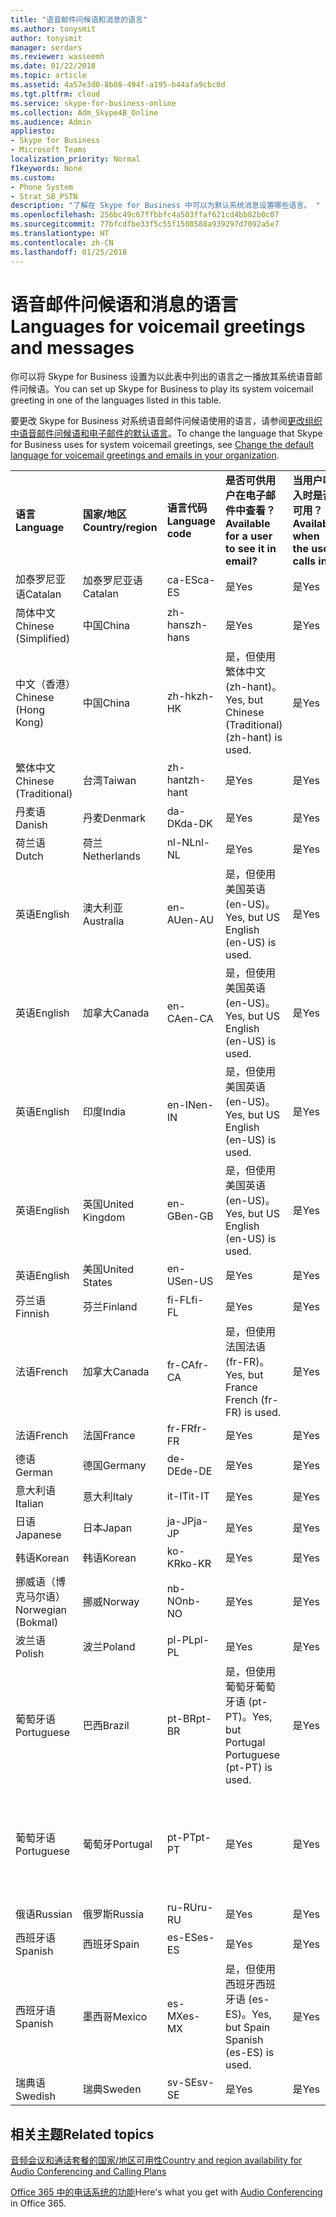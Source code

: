 ```yaml
---
title: "语音邮件问候语和消息的语言"
ms.author: tonysmit
author: tonysmit
manager: serdars
ms.reviewer: wasseemh
ms.date: 01/22/2018
ms.topic: article
ms.assetid: 4a57e3d0-8b08-494f-a195-b44afa9cbc0d
ms.tgt.pltfrm: cloud
ms.service: skype-for-business-online
ms.collection: Adm_Skype4B_Online
ms.audience: Admin
appliesto:
- Skype for Business
- Microsoft Teams
localization_priority: Normal
f1keywords: None
ms.custom:
- Phone System
- Strat_SB_PSTN
description: "了解在 Skype for Business 中可以为默认系统消息设置哪些语言。 "
ms.openlocfilehash: 256bc49c67ffbbfc4a503ffaf621cd4bb82b0c07
ms.sourcegitcommit: 77bfcdfbe33f5c55f1508588a939297d7092a5e7
ms.translationtype: HT
ms.contentlocale: zh-CN
ms.lasthandoff: 01/25/2018
---
```

# <a name="languages-for-voicemail-greetings-and-messages"></a><span data-ttu-id="307eb-103">语音邮件问候语和消息的语言</span><span class="sxs-lookup"><span data-stu-id="307eb-103">Languages for voicemail greetings and messages</span></span>

<span data-ttu-id="307eb-104">你可以将 Skype for Business 设置为以此表中列出的语言之一播放其系统语音邮件问候语。</span><span class="sxs-lookup"><span data-stu-id="307eb-104">You can set up Skype for Business to play its system voicemail greeting in one of the languages listed in this table.</span></span>
  
<span data-ttu-id="307eb-105">要更改 Skype for Business 对系统语音邮件问候语使用的语言，请参阅[更改组织中语音邮件问候语和电子邮件的默认语言](change-the-default-language-for-greetings-and-emails.md)。</span><span class="sxs-lookup"><span data-stu-id="307eb-105">To change the language that Skype for Business uses for system voicemail greetings, see [Change the default language for voicemail greetings and emails in your organization](change-the-default-language-for-greetings-and-emails.md).</span></span>
  
|||||||
|:-----|:-----|:-----|:-----|:-----|:-----|
|<span data-ttu-id="307eb-106">**语言**</span><span class="sxs-lookup"><span data-stu-id="307eb-106">******Language******</span></span> <br/> |<span data-ttu-id="307eb-107">**国家/地区**</span><span class="sxs-lookup"><span data-stu-id="307eb-107">**Country/region**</span></span> <br/> |<span data-ttu-id="307eb-108">**语言代码**</span><span class="sxs-lookup"><span data-stu-id="307eb-108">**Language code**</span></span> <br/> |<span data-ttu-id="307eb-109">**是否可供用户在电子邮件中查看？**</span><span class="sxs-lookup"><span data-stu-id="307eb-109">**Available for a user to see it in email?**</span></span> <br/> |<span data-ttu-id="307eb-110">**当用户呼入时是否可用？**</span><span class="sxs-lookup"><span data-stu-id="307eb-110">**Available when the user calls in?**</span></span> <br/> |<span data-ttu-id="307eb-111">**转录是否可用？**</span><span class="sxs-lookup"><span data-stu-id="307eb-111">**Transcription available?**</span></span> <br/> |
|<span data-ttu-id="307eb-112">加泰罗尼亚语</span><span class="sxs-lookup"><span data-stu-id="307eb-112">Catalan</span></span>  <br/> |<span data-ttu-id="307eb-113">加泰罗尼亚语</span><span class="sxs-lookup"><span data-stu-id="307eb-113">Catalan</span></span>  <br/> |<span data-ttu-id="307eb-114">ca-ES</span><span class="sxs-lookup"><span data-stu-id="307eb-114">ca-ES</span></span>  <br/> |<span data-ttu-id="307eb-115">是</span><span class="sxs-lookup"><span data-stu-id="307eb-115">Yes</span></span>  <br/> |<span data-ttu-id="307eb-116">是</span><span class="sxs-lookup"><span data-stu-id="307eb-116">Yes</span></span>  <br/> |<span data-ttu-id="307eb-117">否</span><span class="sxs-lookup"><span data-stu-id="307eb-117">No</span></span>  <br/> |
|<span data-ttu-id="307eb-118">简体中文</span><span class="sxs-lookup"><span data-stu-id="307eb-118">Chinese (Simplified)</span></span>  <br/> |<span data-ttu-id="307eb-119">中国</span><span class="sxs-lookup"><span data-stu-id="307eb-119">China</span></span>  <br/> |<span data-ttu-id="307eb-120">zh-hans</span><span class="sxs-lookup"><span data-stu-id="307eb-120">zh-hans</span></span>  <br/> |<span data-ttu-id="307eb-121">是</span><span class="sxs-lookup"><span data-stu-id="307eb-121">Yes</span></span>  <br/> |<span data-ttu-id="307eb-122">是</span><span class="sxs-lookup"><span data-stu-id="307eb-122">Yes</span></span>  <br/> |<span data-ttu-id="307eb-123">是</span><span class="sxs-lookup"><span data-stu-id="307eb-123">Yes</span></span>  <br/> |
|<span data-ttu-id="307eb-124">中文（香港）</span><span class="sxs-lookup"><span data-stu-id="307eb-124">Chinese (Hong Kong)</span></span>  <br/> |<span data-ttu-id="307eb-125">中国</span><span class="sxs-lookup"><span data-stu-id="307eb-125">China</span></span>  <br/> |<span data-ttu-id="307eb-126">zh-hk</span><span class="sxs-lookup"><span data-stu-id="307eb-126">zh-HK</span></span>  <br/> |<span data-ttu-id="307eb-127">是，但使用繁体中文 (zh-hant)。</span><span class="sxs-lookup"><span data-stu-id="307eb-127">Yes, but Chinese (Traditional) (zh-hant) is used.</span></span>  <br/> | <span data-ttu-id="307eb-128">是</span><span class="sxs-lookup"><span data-stu-id="307eb-128">Yes</span></span> <br/> |<span data-ttu-id="307eb-129">是，但使用繁体中文 (zh-hant)。</span><span class="sxs-lookup"><span data-stu-id="307eb-129">Yes, but Chinese (Traditional) (zh-hant) is used.</span></span>  <br/> |
|<span data-ttu-id="307eb-130">繁体中文</span><span class="sxs-lookup"><span data-stu-id="307eb-130">Chinese (Traditional)</span></span>  <br/> |<span data-ttu-id="307eb-131">台湾</span><span class="sxs-lookup"><span data-stu-id="307eb-131">Taiwan</span></span>  <br/> |<span data-ttu-id="307eb-132">zh-hant</span><span class="sxs-lookup"><span data-stu-id="307eb-132">zh-hant</span></span>  <br/> |<span data-ttu-id="307eb-133">是</span><span class="sxs-lookup"><span data-stu-id="307eb-133">Yes</span></span>  <br/> |<span data-ttu-id="307eb-134">是</span><span class="sxs-lookup"><span data-stu-id="307eb-134">Yes</span></span>  <br/> |<span data-ttu-id="307eb-135">否</span><span class="sxs-lookup"><span data-stu-id="307eb-135">No</span></span>  <br/> |
|<span data-ttu-id="307eb-136">丹麦语</span><span class="sxs-lookup"><span data-stu-id="307eb-136">Danish</span></span>  <br/> |<span data-ttu-id="307eb-137">丹麦</span><span class="sxs-lookup"><span data-stu-id="307eb-137">Denmark</span></span>  <br/> |<span data-ttu-id="307eb-138">da-DK</span><span class="sxs-lookup"><span data-stu-id="307eb-138">da-DK</span></span>  <br/> |<span data-ttu-id="307eb-139">是</span><span class="sxs-lookup"><span data-stu-id="307eb-139">Yes</span></span>  <br/> |<span data-ttu-id="307eb-140">是</span><span class="sxs-lookup"><span data-stu-id="307eb-140">Yes</span></span>  <br/> |<span data-ttu-id="307eb-141">否</span><span class="sxs-lookup"><span data-stu-id="307eb-141">No</span></span>  <br/> |
|<span data-ttu-id="307eb-142">荷兰语</span><span class="sxs-lookup"><span data-stu-id="307eb-142">Dutch</span></span>  <br/> |<span data-ttu-id="307eb-143">荷兰</span><span class="sxs-lookup"><span data-stu-id="307eb-143">Netherlands</span></span>  <br/> |<span data-ttu-id="307eb-144">nl-NL</span><span class="sxs-lookup"><span data-stu-id="307eb-144">nl-NL</span></span>  <br/> |<span data-ttu-id="307eb-145">是</span><span class="sxs-lookup"><span data-stu-id="307eb-145">Yes</span></span>  <br/> |<span data-ttu-id="307eb-146">是</span><span class="sxs-lookup"><span data-stu-id="307eb-146">Yes</span></span>  <br/> |<span data-ttu-id="307eb-147">否</span><span class="sxs-lookup"><span data-stu-id="307eb-147">No</span></span>  <br/> |
|<span data-ttu-id="307eb-148">英语</span><span class="sxs-lookup"><span data-stu-id="307eb-148">English</span></span>  <br/> |<span data-ttu-id="307eb-149">澳大利亚</span><span class="sxs-lookup"><span data-stu-id="307eb-149">Australia</span></span>  <br/> |<span data-ttu-id="307eb-150">en-AU</span><span class="sxs-lookup"><span data-stu-id="307eb-150">en-AU</span></span>  <br/> |<span data-ttu-id="307eb-151">是，但使用美国英语 (en-US)。</span><span class="sxs-lookup"><span data-stu-id="307eb-151">Yes, but US English (en-US) is used.</span></span>  <br/> |<span data-ttu-id="307eb-152">是</span><span class="sxs-lookup"><span data-stu-id="307eb-152">Yes</span></span>  <br/> |<span data-ttu-id="307eb-153">是，但使用美国英语 (en-US)。</span><span class="sxs-lookup"><span data-stu-id="307eb-153">Yes, but US English (en-US) is used.</span></span>  <br/> |
|<span data-ttu-id="307eb-154">英语</span><span class="sxs-lookup"><span data-stu-id="307eb-154">English</span></span>  <br/> |<span data-ttu-id="307eb-155">加拿大</span><span class="sxs-lookup"><span data-stu-id="307eb-155">Canada</span></span>  <br/> |<span data-ttu-id="307eb-156">en-CA</span><span class="sxs-lookup"><span data-stu-id="307eb-156">en-CA</span></span>  <br/> |<span data-ttu-id="307eb-157">是，但使用美国英语 (en-US)。</span><span class="sxs-lookup"><span data-stu-id="307eb-157">Yes, but US English (en-US) is used.</span></span>  <br/> |<span data-ttu-id="307eb-158">是</span><span class="sxs-lookup"><span data-stu-id="307eb-158">Yes</span></span>  <br/> |<span data-ttu-id="307eb-159">是，但使用美国英语 (en-US)。</span><span class="sxs-lookup"><span data-stu-id="307eb-159">Yes, but US English (en-US) is used.</span></span>  <br/> |
|<span data-ttu-id="307eb-160">英语</span><span class="sxs-lookup"><span data-stu-id="307eb-160">English</span></span>  <br/> |<span data-ttu-id="307eb-161">印度</span><span class="sxs-lookup"><span data-stu-id="307eb-161">India</span></span>  <br/> |<span data-ttu-id="307eb-162">en-IN</span><span class="sxs-lookup"><span data-stu-id="307eb-162">en-IN</span></span>  <br/> |<span data-ttu-id="307eb-163">是，但使用美国英语 (en-US)。</span><span class="sxs-lookup"><span data-stu-id="307eb-163">Yes, but US English (en-US) is used.</span></span>  <br/> |<span data-ttu-id="307eb-164">是</span><span class="sxs-lookup"><span data-stu-id="307eb-164">Yes</span></span>  <br/> |<span data-ttu-id="307eb-165">是，但使用美国英语 (en-US)。</span><span class="sxs-lookup"><span data-stu-id="307eb-165">Yes, but US English (en-US) is used.</span></span>  <br/> |
|<span data-ttu-id="307eb-166">英语</span><span class="sxs-lookup"><span data-stu-id="307eb-166">English</span></span>  <br/> |<span data-ttu-id="307eb-167">英国</span><span class="sxs-lookup"><span data-stu-id="307eb-167">United Kingdom</span></span>  <br/> |<span data-ttu-id="307eb-168">en-GB</span><span class="sxs-lookup"><span data-stu-id="307eb-168">en-GB</span></span>  <br/> |<span data-ttu-id="307eb-169">是，但使用美国英语 (en-US)。</span><span class="sxs-lookup"><span data-stu-id="307eb-169">Yes, but US English (en-US) is used.</span></span>  <br/> |<span data-ttu-id="307eb-170">是</span><span class="sxs-lookup"><span data-stu-id="307eb-170">Yes</span></span>  <br/> |<span data-ttu-id="307eb-171">是，但使用美国英语 (en-US)。</span><span class="sxs-lookup"><span data-stu-id="307eb-171">Yes, but US English (en-US) is used.</span></span>  <br/> |
|<span data-ttu-id="307eb-172">英语</span><span class="sxs-lookup"><span data-stu-id="307eb-172">English</span></span>  <br/> |<span data-ttu-id="307eb-173">美国</span><span class="sxs-lookup"><span data-stu-id="307eb-173">United States</span></span>  <br/> |<span data-ttu-id="307eb-174">en-US</span><span class="sxs-lookup"><span data-stu-id="307eb-174">en-US</span></span>  <br/> |<span data-ttu-id="307eb-175">是</span><span class="sxs-lookup"><span data-stu-id="307eb-175">Yes</span></span>  <br/> |<span data-ttu-id="307eb-176">是</span><span class="sxs-lookup"><span data-stu-id="307eb-176">Yes</span></span>  <br/> |<span data-ttu-id="307eb-177">是</span><span class="sxs-lookup"><span data-stu-id="307eb-177">Yes</span></span>  <br/> |
|<span data-ttu-id="307eb-178">芬兰语</span><span class="sxs-lookup"><span data-stu-id="307eb-178">Finnish</span></span>  <br/> |<span data-ttu-id="307eb-179">芬兰</span><span class="sxs-lookup"><span data-stu-id="307eb-179">Finland</span></span>  <br/> |<span data-ttu-id="307eb-180">fi-FL</span><span class="sxs-lookup"><span data-stu-id="307eb-180">fi-FL</span></span>  <br/> |<span data-ttu-id="307eb-181">是</span><span class="sxs-lookup"><span data-stu-id="307eb-181">Yes</span></span>  <br/> |<span data-ttu-id="307eb-182">是</span><span class="sxs-lookup"><span data-stu-id="307eb-182">Yes</span></span>  <br/> |<span data-ttu-id="307eb-183">否</span><span class="sxs-lookup"><span data-stu-id="307eb-183">No</span></span>  <br/> |
|<span data-ttu-id="307eb-184">法语</span><span class="sxs-lookup"><span data-stu-id="307eb-184">French</span></span>  <br/> |<span data-ttu-id="307eb-185">加拿大</span><span class="sxs-lookup"><span data-stu-id="307eb-185">Canada</span></span>  <br/> |<span data-ttu-id="307eb-186">fr-CA</span><span class="sxs-lookup"><span data-stu-id="307eb-186">fr-CA</span></span>  <br/> |<span data-ttu-id="307eb-187">是，但使用法国法语 (fr-FR)。</span><span class="sxs-lookup"><span data-stu-id="307eb-187">Yes, but France French (fr-FR) is used.</span></span>  <br/> |<span data-ttu-id="307eb-188">是</span><span class="sxs-lookup"><span data-stu-id="307eb-188">Yes</span></span>  <br/> |<span data-ttu-id="307eb-189">是，但使用法国法语 (fr-FR)。</span><span class="sxs-lookup"><span data-stu-id="307eb-189">Yes, but France French (fr-FR) is used.</span></span>  <br/> |
|<span data-ttu-id="307eb-190">法语</span><span class="sxs-lookup"><span data-stu-id="307eb-190">French</span></span>  <br/> |<span data-ttu-id="307eb-191">法国</span><span class="sxs-lookup"><span data-stu-id="307eb-191">France</span></span>  <br/> |<span data-ttu-id="307eb-192">fr-FR</span><span class="sxs-lookup"><span data-stu-id="307eb-192">fr-FR</span></span>  <br/> |<span data-ttu-id="307eb-193">是</span><span class="sxs-lookup"><span data-stu-id="307eb-193">Yes</span></span>  <br/> |<span data-ttu-id="307eb-194">是</span><span class="sxs-lookup"><span data-stu-id="307eb-194">Yes</span></span>  <br/> |<span data-ttu-id="307eb-195">是</span><span class="sxs-lookup"><span data-stu-id="307eb-195">Yes</span></span>  <br/> |
|<span data-ttu-id="307eb-196">德语</span><span class="sxs-lookup"><span data-stu-id="307eb-196">German</span></span>  <br/> |<span data-ttu-id="307eb-197">德国</span><span class="sxs-lookup"><span data-stu-id="307eb-197">Germany</span></span>  <br/> |<span data-ttu-id="307eb-198">de-DE</span><span class="sxs-lookup"><span data-stu-id="307eb-198">de-DE</span></span>  <br/> |<span data-ttu-id="307eb-199">是</span><span class="sxs-lookup"><span data-stu-id="307eb-199">Yes</span></span>  <br/> |<span data-ttu-id="307eb-200">是</span><span class="sxs-lookup"><span data-stu-id="307eb-200">Yes</span></span>  <br/> |<span data-ttu-id="307eb-201">是</span><span class="sxs-lookup"><span data-stu-id="307eb-201">Yes</span></span>  <br/> |
|<span data-ttu-id="307eb-202">意大利语</span><span class="sxs-lookup"><span data-stu-id="307eb-202">Italian</span></span>  <br/> |<span data-ttu-id="307eb-203">意大利</span><span class="sxs-lookup"><span data-stu-id="307eb-203">Italy</span></span>  <br/> |<span data-ttu-id="307eb-204">it-IT</span><span class="sxs-lookup"><span data-stu-id="307eb-204">it-IT</span></span>  <br/> |<span data-ttu-id="307eb-205">是</span><span class="sxs-lookup"><span data-stu-id="307eb-205">Yes</span></span>  <br/> |<span data-ttu-id="307eb-206">是</span><span class="sxs-lookup"><span data-stu-id="307eb-206">Yes</span></span>  <br/> |<span data-ttu-id="307eb-207">是</span><span class="sxs-lookup"><span data-stu-id="307eb-207">Yes</span></span>  <br/> |
|<span data-ttu-id="307eb-208">日语</span><span class="sxs-lookup"><span data-stu-id="307eb-208">Japanese</span></span>  <br/> |<span data-ttu-id="307eb-209">日本</span><span class="sxs-lookup"><span data-stu-id="307eb-209">Japan</span></span>  <br/> |<span data-ttu-id="307eb-210">ja-JP</span><span class="sxs-lookup"><span data-stu-id="307eb-210">ja-JP</span></span>  <br/> |<span data-ttu-id="307eb-211">是</span><span class="sxs-lookup"><span data-stu-id="307eb-211">Yes</span></span>  <br/> |<span data-ttu-id="307eb-212">是</span><span class="sxs-lookup"><span data-stu-id="307eb-212">Yes</span></span>  <br/> |<span data-ttu-id="307eb-213">否</span><span class="sxs-lookup"><span data-stu-id="307eb-213">No</span></span>  <br/> |
|<span data-ttu-id="307eb-214">韩语</span><span class="sxs-lookup"><span data-stu-id="307eb-214">Korean</span></span>  <br/> |<span data-ttu-id="307eb-215">韩语</span><span class="sxs-lookup"><span data-stu-id="307eb-215">Korean</span></span>  <br/> |<span data-ttu-id="307eb-216">ko-KR</span><span class="sxs-lookup"><span data-stu-id="307eb-216">ko-KR</span></span>  <br/> |<span data-ttu-id="307eb-217">是</span><span class="sxs-lookup"><span data-stu-id="307eb-217">Yes</span></span>  <br/> |<span data-ttu-id="307eb-218">是</span><span class="sxs-lookup"><span data-stu-id="307eb-218">Yes</span></span>  <br/> |<span data-ttu-id="307eb-219">否</span><span class="sxs-lookup"><span data-stu-id="307eb-219">No</span></span>  <br/> |
|<span data-ttu-id="307eb-220">挪威语（博克马尔语）</span><span class="sxs-lookup"><span data-stu-id="307eb-220">Norwegian (Bokmal)</span></span>  <br/> |<span data-ttu-id="307eb-221">挪威</span><span class="sxs-lookup"><span data-stu-id="307eb-221">Norway</span></span>  <br/> |<span data-ttu-id="307eb-222">nb-NO</span><span class="sxs-lookup"><span data-stu-id="307eb-222">nb-NO</span></span>  <br/> |<span data-ttu-id="307eb-223">是</span><span class="sxs-lookup"><span data-stu-id="307eb-223">Yes</span></span>  <br/> |<span data-ttu-id="307eb-224">是</span><span class="sxs-lookup"><span data-stu-id="307eb-224">Yes</span></span>  <br/> |<span data-ttu-id="307eb-225">否</span><span class="sxs-lookup"><span data-stu-id="307eb-225">No</span></span>  <br/> |
|<span data-ttu-id="307eb-226">波兰语</span><span class="sxs-lookup"><span data-stu-id="307eb-226">Polish</span></span>  <br/> |<span data-ttu-id="307eb-227">波兰</span><span class="sxs-lookup"><span data-stu-id="307eb-227">Poland</span></span>  <br/> |<span data-ttu-id="307eb-228">pl-PL</span><span class="sxs-lookup"><span data-stu-id="307eb-228">pl-PL</span></span>  <br/> |<span data-ttu-id="307eb-229">是</span><span class="sxs-lookup"><span data-stu-id="307eb-229">Yes</span></span>  <br/> | <span data-ttu-id="307eb-230">是</span><span class="sxs-lookup"><span data-stu-id="307eb-230">Yes</span></span> <br/> |<span data-ttu-id="307eb-231">否</span><span class="sxs-lookup"><span data-stu-id="307eb-231">No</span></span>  <br/> |
|<span data-ttu-id="307eb-232">葡萄牙语</span><span class="sxs-lookup"><span data-stu-id="307eb-232">Portuguese</span></span>  <br/> |<span data-ttu-id="307eb-233">巴西</span><span class="sxs-lookup"><span data-stu-id="307eb-233">Brazil</span></span>  <br/> |<span data-ttu-id="307eb-234">pt-BR</span><span class="sxs-lookup"><span data-stu-id="307eb-234">pt-BR</span></span>  <br/> |<span data-ttu-id="307eb-235">是，但使用葡萄牙葡萄牙语 (pt-PT)。</span><span class="sxs-lookup"><span data-stu-id="307eb-235">Yes, but Portugal Portuguese (pt-PT) is used.</span></span>  <br/> |<span data-ttu-id="307eb-236">是</span><span class="sxs-lookup"><span data-stu-id="307eb-236">Yes</span></span>  <br/> |<span data-ttu-id="307eb-237">是</span><span class="sxs-lookup"><span data-stu-id="307eb-237">Yes</span></span>  <br/> |
|<span data-ttu-id="307eb-238">葡萄牙语</span><span class="sxs-lookup"><span data-stu-id="307eb-238">Portuguese</span></span>  <br/> |<span data-ttu-id="307eb-239">葡萄牙</span><span class="sxs-lookup"><span data-stu-id="307eb-239">Portugal</span></span>  <br/> |<span data-ttu-id="307eb-240">pt-PT</span><span class="sxs-lookup"><span data-stu-id="307eb-240">pt-PT</span></span>  <br/> |<span data-ttu-id="307eb-241">是</span><span class="sxs-lookup"><span data-stu-id="307eb-241">Yes</span></span>  <br/> |<span data-ttu-id="307eb-242">是</span><span class="sxs-lookup"><span data-stu-id="307eb-242">Yes</span></span>  <br/> |<span data-ttu-id="307eb-243">是，但使用巴西葡萄牙语 (pt-BR)。</span><span class="sxs-lookup"><span data-stu-id="307eb-243">Yes, but Brazil Portuguese (pt-BR) is used.</span></span>  <br/> |
|<span data-ttu-id="307eb-244">俄语</span><span class="sxs-lookup"><span data-stu-id="307eb-244">Russian</span></span>  <br/> |<span data-ttu-id="307eb-245">俄罗斯</span><span class="sxs-lookup"><span data-stu-id="307eb-245">Russia</span></span>  <br/> |<span data-ttu-id="307eb-246">ru-RU</span><span class="sxs-lookup"><span data-stu-id="307eb-246">ru-RU</span></span>  <br/> |<span data-ttu-id="307eb-247">是</span><span class="sxs-lookup"><span data-stu-id="307eb-247">Yes</span></span>  <br/> |<span data-ttu-id="307eb-248">是</span><span class="sxs-lookup"><span data-stu-id="307eb-248">Yes</span></span>  <br/> |<span data-ttu-id="307eb-249">否</span><span class="sxs-lookup"><span data-stu-id="307eb-249">No</span></span>  <br/> |
|<span data-ttu-id="307eb-250">西班牙语</span><span class="sxs-lookup"><span data-stu-id="307eb-250">Spanish</span></span>  <br/> |<span data-ttu-id="307eb-251">西班牙</span><span class="sxs-lookup"><span data-stu-id="307eb-251">Spain</span></span>  <br/> |<span data-ttu-id="307eb-252">es-ES</span><span class="sxs-lookup"><span data-stu-id="307eb-252">es-ES</span></span>  <br/> |<span data-ttu-id="307eb-253">是</span><span class="sxs-lookup"><span data-stu-id="307eb-253">Yes</span></span>  <br/> |<span data-ttu-id="307eb-254">是</span><span class="sxs-lookup"><span data-stu-id="307eb-254">Yes</span></span>  <br/> |<span data-ttu-id="307eb-255">是</span><span class="sxs-lookup"><span data-stu-id="307eb-255">Yes</span></span>  <br/> |
|<span data-ttu-id="307eb-256">西班牙语</span><span class="sxs-lookup"><span data-stu-id="307eb-256">Spanish</span></span>  <br/> |<span data-ttu-id="307eb-257">墨西哥</span><span class="sxs-lookup"><span data-stu-id="307eb-257">Mexico</span></span>  <br/> |<span data-ttu-id="307eb-258">es-MX</span><span class="sxs-lookup"><span data-stu-id="307eb-258">es-MX</span></span>  <br/> |<span data-ttu-id="307eb-259">是，但使用西班牙西班牙语 (es-ES)。</span><span class="sxs-lookup"><span data-stu-id="307eb-259">Yes, but Spain Spanish (es-ES) is used.</span></span>  <br/> |<span data-ttu-id="307eb-260">是</span><span class="sxs-lookup"><span data-stu-id="307eb-260">Yes</span></span>  <br/> |<span data-ttu-id="307eb-261">是，但使用西班牙西班牙语 (es-ES)。</span><span class="sxs-lookup"><span data-stu-id="307eb-261">Yes, but Spain Spanish (es-ES) is used.</span></span>  <br/> |
|<span data-ttu-id="307eb-262">瑞典语</span><span class="sxs-lookup"><span data-stu-id="307eb-262">Swedish</span></span>  <br/> |<span data-ttu-id="307eb-263">瑞典</span><span class="sxs-lookup"><span data-stu-id="307eb-263">Sweden</span></span>  <br/> |<span data-ttu-id="307eb-264">sv-SE</span><span class="sxs-lookup"><span data-stu-id="307eb-264">sv-SE</span></span>  <br/> |<span data-ttu-id="307eb-265">是</span><span class="sxs-lookup"><span data-stu-id="307eb-265">Yes</span></span>  <br/> |<span data-ttu-id="307eb-266">是</span><span class="sxs-lookup"><span data-stu-id="307eb-266">Yes</span></span>  <br/> |<span data-ttu-id="307eb-267">否</span><span class="sxs-lookup"><span data-stu-id="307eb-267">No</span></span>  <br/> |
   
## <a name="related-topics"></a><span data-ttu-id="307eb-268">相关主题</span><span class="sxs-lookup"><span data-stu-id="307eb-268">Related topics</span></span>
[<span data-ttu-id="307eb-269">音频会议和通话套餐的国家/地区可用性</span><span class="sxs-lookup"><span data-stu-id="307eb-269">Country and region availability for Audio Conferencing and Calling Plans</span></span>](../../country-and-region-availability-for-audio-conferencing-and-calling-plans/country-and-region-availability-for-audio-conferencing-and-calling-plans.md)

<span data-ttu-id="307eb-270">[Office 365 中的电话系统的功能](../../what-is-phone-system-in-office-365/here-s-what-you-get-with-phone-system.md)</span><span class="sxs-lookup"><span data-stu-id="307eb-270">Here's what you get with [Audio Conferencing](../../what-is-phone-system-in-office-365/here-s-what-you-get-with-phone-system.md) in Office 365.</span></span>
  